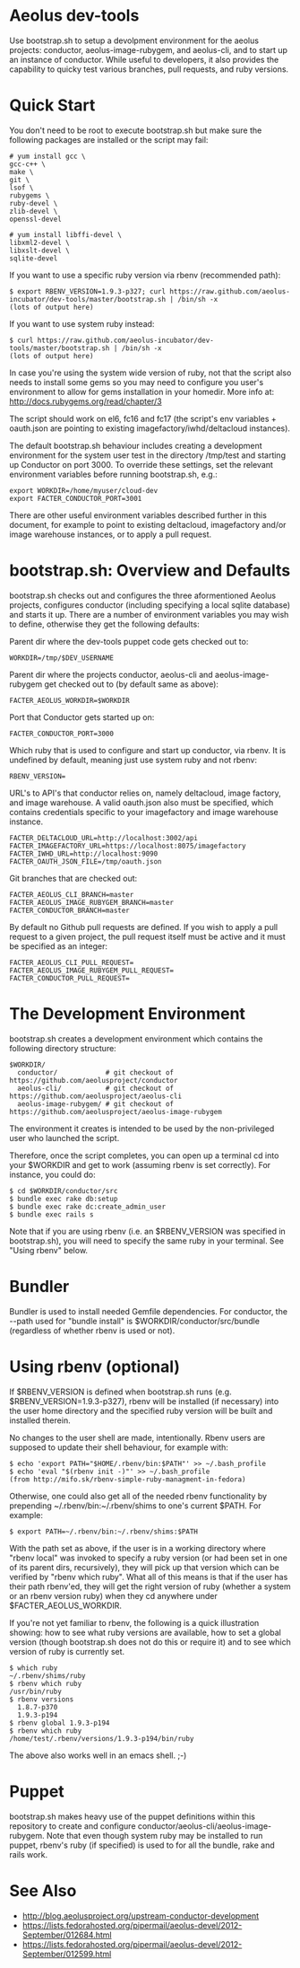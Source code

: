 # Aeolus dev-tools

Use bootstrap.sh to setup a devolpment environment for the aeolus
projects: conductor, aeolus-image-rubygem, and aeolus-cli, and to
start up an instance of conductor.  While useful to developers, it
also provides the capability to quicky test various branches, pull
requests, and ruby versions.

# Quick Start

You don't need to be root to execute bootstrap.sh but make sure the
following packages are installed or the script may fail:

    # yum install gcc \
    gcc-c++ \
    make \
    git \
    lsof \
    rubygems \
    ruby-devel \
    zlib-devel \
    openssl-devel

    # yum install libffi-devel \
    libxml2-devel \
    libxslt-devel \
    sqlite-devel

If you want to use a specific ruby version via rbenv (recommended path):

    $ export RBENV_VERSION=1.9.3-p327; curl https://raw.github.com/aeolus-incubator/dev-tools/master/bootstrap.sh | /bin/sh -x
    (lots of output here)

If you want to use system ruby instead:

    $ curl https://raw.github.com/aeolus-incubator/dev-tools/master/bootstrap.sh | /bin/sh -x
    (lots of output here)

In case you're using the system wide version of ruby, not that
the script also needs to install some gems so you may need
to configure you user's environment to allow for gems installation
in your homedir. More info at: http://docs.rubygems.org/read/chapter/3

The script should work on el6, fc16 and fc17 (the script's env variables +
oauth.json are pointing to existing imagefactory/iwhd/deltacloud
instances).

The default bootstrap.sh behaviour includes creating a development
environment for the system user test in the directory /tmp/test and
starting up Conductor on port 3000.  To override these settings, set
the relevant environment variables before running bootstrap.sh, e.g.:

    export WORKDIR=/home/myuser/cloud-dev
    export FACTER_CONDUCTOR_PORT=3001

There are other useful environment variables described further in this
document, for example to point to existing deltacloud, imagefactory
and/or image warehouse instances, or to apply a pull request.

# bootstrap.sh: Overview and Defaults

bootstrap.sh checks out and configures the three aformentioned Aeolus
projects, configures conductor (including specifying a local sqlite
database) and starts it up.  There are a number of environment
variables you may wish to define, otherwise they get the following
defaults:

  Parent dir where the dev-tools puppet code gets checked out to:

    WORKDIR=/tmp/$DEV_USERNAME

  Parent dir where the projects conductor, aeolus-cli and
  aeolus-image-rubygem get checked out to (by default same as above):

    FACTER_AEOLUS_WORKDIR=$WORKDIR

  Port that Conductor gets started up on:

    FACTER_CONDUCTOR_PORT=3000

  Which ruby that is used to configure and start up conductor, via
  rbenv.  It is undefined by default, meaning just use system ruby and
  not rbenv:

    RBENV_VERSION=

  URL's to API's that conductor relies on, namely deltacloud, image
  factory, and image warehouse.  A valid oauth.json also must be
  specified, which contains credentials specific to your imagefactory
  and image warehouse instance.

    FACTER_DELTACLOUD_URL=http://localhost:3002/api
    FACTER_IMAGEFACTORY_URL=https://localhost:8075/imagefactory
    FACTER_IWHD_URL=http://localhost:9090
    FACTER_OAUTH_JSON_FILE=/tmp/oauth.json

  Git branches that are checked out:

    FACTER_AEOLUS_CLI_BRANCH=master
    FACTER_AEOLUS_IMAGE_RUBYGEM_BRANCH=master
    FACTER_CONDUCTOR_BRANCH=master

  By default no Github pull requests are defined.  If you wish to
  apply a pull request to a given project, the pull request itself
  must be active and it must be specified as an integer:

    FACTER_AEOLUS_CLI_PULL_REQUEST=
    FACTER_AEOLUS_IMAGE_RUBYGEM_PULL_REQUEST=
    FACTER_CONDUCTOR_PULL_REQUEST=


# The Development Environment

bootstrap.sh creates a development environment which contains the
following directory structure:

    $WORKDIR/
      conductor/            # git checkout of https://github.com/aeolusproject/conductor
      aeolus-cli/           # git checkout of https://github.com/aeolusproject/aeolus-cli
      aeolus-image-rubygem/ # git checkout of https://github.com/aeolusproject/aeolus-image-rubygem

The environment it creates is intended to be used by the non-privileged
user who launched the script.

Therefore, once the script completes, you can open up a terminal
cd into your $WORKDIR and get to work (assuming rbenv is set correctly).
For instance, you could do:

    $ cd $WORKDIR/conductor/src
    $ bundle exec rake db:setup
    $ bundle exec rake dc:create_admin_user
    $ bundle exec rails s

Note that if you are using rbenv (i.e. an $RBENV_VERSION was specified
in bootstrap.sh), you will need to specify the same ruby in your
terminal.  See "Using rbenv" below.

# Bundler

Bundler is used to install needed Gemfile dependencies.  For
conductor, the --path used for "bundle install" is
$WORKDIR/conductor/src/bundle (regardless of whether rbenv is used or
not).

# Using rbenv (optional)

If $RBENV_VERSION is defined when bootstrap.sh runs
(e.g. $RBENV_VERSION=1.9.3-p327), rbenv will be installed (if
necessary) into the user home directory and the specified ruby
version will be built and installed therein.

No changes to the user shell are made, intentionally.  Rbenv
users are supposed to update their shell behaviour, for example with:

    $ echo 'export PATH="$HOME/.rbenv/bin:$PATH"' >> ~/.bash_profile
    $ echo 'eval "$(rbenv init -)"' >> ~/.bash_profile
    (from http://mifo.sk/rbenv-simple-ruby-managment-in-fedora)

Otherwise, one could also get all of the needed rbenv functionality by
prepending ~/.rbenv/bin:~/.rbenv/shims to one's current $PATH.  For
example:

    $ export PATH=~/.rbenv/bin:~/.rbenv/shims:$PATH

With the path set as above, if the user is in a working directory
where "rbenv local" was invoked to specify a ruby version (or had been
set in one of its parent dirs, recursively), they will pick up that
version which can be verified by "rbenv which ruby".  What all of this
means is that if the user has their path rbenv'ed, they will get the
right version of ruby (whether a system or an rbenv version ruby) when
they cd anywhere under $FACTER_AEOLUS_WORKDIR.

If you're not yet familiar to rbenv, the following is a quick
illustration showing: how to see what ruby versions are available, how
to set a global version (though bootstrap.sh does not do this or
require it) and to see which version of ruby is currently set.

    $ which ruby
    ~/.rbenv/shims/ruby
    $ rbenv which ruby
    /usr/bin/ruby
    $ rbenv versions
      1.8.7-p370
      1.9.3-p194
    $ rbenv global 1.9.3-p194
    $ rbenv which ruby
    /home/test/.rbenv/versions/1.9.3-p194/bin/ruby

The above also works well in an emacs shell.  ;-)

# Puppet

bootstrap.sh makes heavy use of the puppet definitions within this
repository to create and configure
conductor/aeolus-cli/aeolus-image-rubygem.
Note that even though system ruby may be installed to run puppet,
rbenv's ruby (if specified) is used to for all the bundle, rake and
rails work.

# See Also
* http://blog.aeolusproject.org/upstream-conductor-development
* https://lists.fedorahosted.org/pipermail/aeolus-devel/2012-September/012684.html
* https://lists.fedorahosted.org/pipermail/aeolus-devel/2012-September/012599.html
